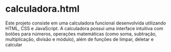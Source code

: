 # calculadora.html
Este projeto consiste em uma calculadora funcional desenvolvida utilizando HTML, CSS e JavaScript. A calculadora possui uma interface intuitiva com botões para números, operações matemáticas (como soma, subtração, multiplicação, divisão e módulo), além de funções de limpar, deletar e calcular
